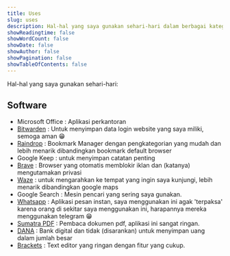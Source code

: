 ```yaml
---
title: Uses
slug: uses
description: Hal-hal yang saya gunakan sehari-hari dalam berbagai kategori
showReadingtime: false
showWordCount: false
showDate: false
showAuthor: false
showPagination: false
showTableOfContents: false
---
```


Hal-hal yang saya gunakan sehari-hari:

## Software

- Microsoft Office : Aplikasi perkantoran
- [Bitwarden](https://bitwarden.com) : Untuk menyimpan data login website yang saya miliki, semoga aman 😁
- [Raindrop](https://raindrop.io) : Bookmark Manager dengan pengkategorian yang mudah dan lebih menarik dibandingkan bookmark default browser
- Google Keep : untuk menyimpan catatan penting
- [Brave](https://brave.com/id/download/) : Browser yang otomatis memblokir iklan dan (katanya) mengutamakan privasi
- [Waze](https://www.waze.com/apps/) : untuk mengarahkan ke tempat yang ingin saya kunjungi, lebih menarik dibandingkan google maps
- Google Search : Mesin pencari yang sering saya gunakan.
- [Whatsapp](https://www.whatsapp.com/download?lang=id_ID) : Aplikasi pesan instan, saya menggunakan ini agak 'terpaksa' karena orang di sekitar saya menggunakan ini, harapannya mereka menggunakan telegram 😁
- [Sumatra PDF](https://www.sumatrapdfreader.org/download-free-pdf-viewer) : Pembaca dokumen pdf, aplikasi ini sangat ringan.
- [DANA](https://link.dana.id/ajak?r=dAmv7x) : Bank digital dan tidak (disarankan) untuk menyimpan uang dalam jumlah besar
- [Brackets](https://brackets.io) : Text editor yang ringan dengan fitur yang cukup.
